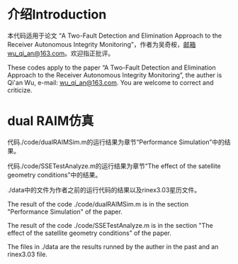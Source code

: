 # 介绍Introduction
本代码适用于论文 “A Two-Fault Detection and Elimination Approach to the Receiver Autonomous Integrity Monitoring”，作者为吴奇桉，邮箱wu_qi_an@163.com。欢迎指正批评。

These codes apply to the paper “A Two-Fault Detection and Elimination Approach to the Receiver Autonomous Integrity Monitoring”, the auther is Qi'an Wu, e-mail: wu_qi_an@163.com. You are welcome to correct and criticize.

# dual RAIM仿真
代码./code/dualRAIMSim.m的运行结果为章节“Performance Simulation”中的结果。

代码./code/SSETestAnalyze.m的运行结果为章节“The effect of the satellite geometry conditions”中的结果。

./data中的文件为作者之前的运行代码的结果以及rinex3.03星历文件。

The result of the code ./code/dualRAIMSim.m is in the section "Performance Simulation" of the paper.

The result of the code ./code/SSETestAnalyze.m is in the section "The effect of the satellite geometry conditions" of the paper.

The files in ./data are the results runned by the auther in the past and an rinex3.03 file.


